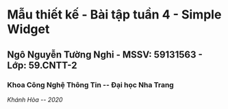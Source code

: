 # Mẫu thiết kế - Bài tập tuần 4 - Simple Widget
## Ngô Nguyễn Tường Nghi - MSSV: 59131563 - Lớp: 59.CNTT-2
### Khoa Công Nghệ Thông Tin -- Đại học Nha Trang
*Khánh Hòa -- 2020*
